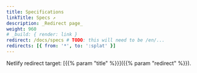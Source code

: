 ```yaml
---
title: Specifications
linkTitle: Specs ↗
description: _Redirect page_
weight: 960
# _build: { render: link }
redirect: /docs/specs # TODO: this will need to be /en/...
redirects: [{ from: '*', to: ':splat' }]
---
```


Netlify redirect target: [{{% param "title" %}}]({{% param "redirect" %}}).
